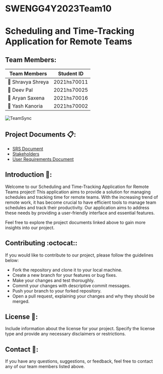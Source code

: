 # SWENGG4Y2023Team10
# Scheduling and Time-Tracking Application for Remote Teams

## Team Members:
| Team Members      | Student ID   |
|-------------------|--------------|
| :woman: Shravya Shreya | 2021hs70011 |
| :man: Deev Pal         | 2021hs70025 |
| :man: Aryan Saxena     | 2021hs70016 |
| :man: Yash Kanoria     | 2021hs70002 |


<img  alt="TeamSync" src="https://teamsync.church/mt-content/uploads/2022/01/teamsync-logo-white.png">

## Project Documents :clipboard::

- [SRS Document](/Assignment/SRS%20Document.md)
- [Stakeholders](/Assignment/Stakeholders.md)
- [User Requirements Document](/Assignment/User%20Requirements%20Document%20for%20Scheduling%20and%20Time-Tracking%20Application.md)

## Introduction :wave::

Welcome to our Scheduling and Time-Tracking Application for Remote Teams project! This application aims to provide a solution for managing schedules and tracking time for remote teams. With the increasing trend of remote work, it has become crucial to have efficient tools to manage team schedules and track their productivity. Our application aims to address these needs by providing a user-friendly interface and essential features.

Feel free to explore the project documents linked above to gain more insights into our project.

## Contributing   :octocat::

If you would like to contribute to our project, please follow the guidelines below:
- Fork the repository and clone it to your local machine.
- Create a new branch for your features or bug fixes.
- Make your changes and test thoroughly.
- Commit your changes with descriptive commit messages.
- Push your branch to your forked repository.
- Open a pull request, explaining your changes and why they should be merged.

## License   :page_with_curl::
Include information about the license for your project. Specify the license type and provide any necessary disclaimers or restrictions.

## Contact   :email::
If you have any questions, suggestions, or feedback, feel free to contact any of our team members listed above.
